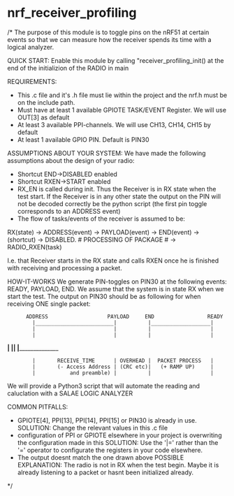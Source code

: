 # nrf_receiver_profiling
/* The purpose of this module is to toggle pins on the nRF51 at certain events so that we can measure
how the receiver spends its time with a logical analyzer.

QUICK START:
Enable this module by calling "receiver_profiling_init() at the end of the initializion of the RADIO in main


REQUIREMENTS: 
* This .c file and it's .h file must lie within the project and the nrf.h must be on 
the include path.
* Must have at least 1 available GPIOTE TASK/EVENT Register. We will use OUT[3] as default
* At least 3 available PPI-channels. We will use CH13, CH14, CH15 by default
* At least 1 available GPIO PIN. Default is PIN30


ASSUMPTIONS ABOUT YOUR SYSTEM:
We have made the following assumptions about the design of your radio:
* Shortcut END->DISABLED enabled
* Shortcut RXEN->START enabled
* RX_EN is called during init. Thus the Receiver is in RX state when the test start. If the Receiver is in any other state the output on the PIN will not be decoded correctly be the python script (the first pin toggle corresponds to an ADDRESS event)
* The flow of tasks/events of the receiver is assumed to be:


RX(state) -> ADDRESS(event) -> PAYLOAD(event) -> END(event) -> (shortcut) -> DISABLED. # PROCESSING OF PACKAGE # -> RADIO_RXEN(task)

I.e. that Receiver starts in the RX state and calls RXEN once he is finished with receiving and processing a packet.

HOW-IT-WORKS
We generate PIN-toggles on PIN30 at the following events: READY, PAYLOAD, END. We assume that the system is in state RX
when we start the test. The output on PIN30 should be as following for when receiving ONE single packet:


          ADDRESS                   PAYLOAD     END                 READY      
            |_________________________|          |___________________|
            |                         |          |                   |
            |                         |          |                   |
____________|                         |__________|                   |________________


            |       RECEIVE_TIME      | OVERHEAD |  PACKET PROCESS   |
            |       (- Access Address | (CRC etc)|   (+ RAMP UP)     |
            |           and preamble) |          |                   |

We will provide a Python3 script that will automate the reading and caluclation with a SALAE LOGIC ANALYZER

COMMON PITFALLS:
* GPIOTE[4], PPI[13], PPI[14], PPI[15] or PIN30 is already in use. 
SOLUTION: Change the relevant values in this .c file
* configuration of PPI or GPIOTE elsewhere in your project is overwriting the configuration made in this 
SOLUTION: Use the '|=' rather than the '=' operator to configurate the registers in your code elsewhere.
* The output doesnt match the one drawn above
    POSSIBLE EXPLANATION: The radio is not in RX when the test begin. Maybe it is already listening to a packet or hasnt been initialized already.

*/